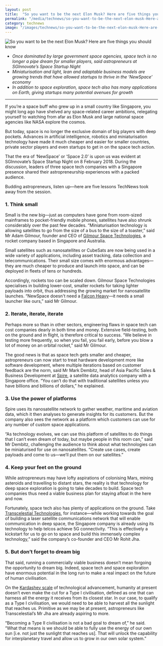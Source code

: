 ```yaml
---
layout: post
title:  "So you want to be the next Elon Musk? Here are five things you should know"
permalink: "/media/technews/so-you-want-to-be-the-next-elon-musk-Here-are-five-things-you-should-know"
category: technews
image: "/images/technews/so-you-want-to-be-the-next-elon-musk-Here-are-five-things-you-should-know-part-1.png"
---
```


![So you want to be the next Elon Musk? Here are five things you should know]({{site.baseurl}}/images/technews/so-you-want-to-be-the-next-elon-musk-Here-are-five-things-you-should-know-part-1.png)


* *Once dominated by large government space agencies, space tech is no longer a pipe dream for smaller players, said astropreneurs at SGInnovate’s Space Startup Night*
* *Miniaturisation and light, lean and adaptable business models are growing trends that have allowed startups to thrive in the ‘NewSpace’ economy*
* *In addition to space exploration, space tech also has many applications on Earth, giving startups many potential avenues for growth*
 
--- 
 
If you’re a space buff who grew up in a small country like Singapore, you might long ago have shelved any space-related career ambitions, relegating yourself to watching from afar as Elon Musk and large national space agencies like NASA explore the cosmos. 

But today, space is no longer the exclusive domain of big players with deep pockets. Advances in artificial intelligence, robotics and miniaturisation technology have made it much cheaper and easier for smaller countries, private sector players and even startups to get in on the space tech action. 

That the era of ‘NewSpace’ or ‘Space 2.0’ is upon us was evident at SGInnovate’s Space Startup Night on 8 February 2018. During the discussion, leaders of three space tech companies with a Singapore presence shared their astropreneurship experiences with a packed audience.

Budding astropreneurs, listen up—here are five lessons TechNews took away from the session.  

### **1. Think small**
Small is the new big—just as computers have gone from room-sized mainframes to pocket-friendly mobile phones, satellites have also shrunk considerably over the past few decades. “Miniaturisation technology is allowing satellites to go from the size of a bus to the size of a toaster,” said Mr Adam Gilmour, founder and CEO of [Gilmour Space Technologies](https://www.gspacetech.com/), a rocket company based in Singapore and Australia.

Small satellites such as nanosatellites or CubeSats are now being used in a wide variety of applications, including asset tracking, data collection and telecommunications. Their small size comes with enormous advantages—they are much cheaper to produce and launch into space, and can be deployed in fleets of tens or hundreds.

Accordingly, rockets too can be scaled down. Gilmour Space Technologies specialises in building lower-cost, smaller rockets for taking lighter payloads into orbit, thus addressing the growing market for nanosatellite launches. “NewSpace doesn't need a [Falcon Heavy](https://www.nytimes.com/2018/02/06/science/falcon-heavy-spacex-launch.html)—it needs a small launcher like ours,” said Mr Gilmour.   

### **2. Iterate, iterate, iterate**
Perhaps more so than in other sectors, engineering flaws in space tech can cost companies dearly in both time and money. Extensive field-testing, both on the ground and in flight, is therefore critical to success. “We believe in testing more frequently, so when you fail, you fail early, before you blow a lot of money on an orbital rocket,” said Mr Gilmour.

The good news is that as space tech gets smaller and cheaper, astropreneurs can now start to treat hardware development more like software development, where multiple iterations based on customer feedback are the norm, said Mr Mark Dembitz, head of Asia Pacific Sales & Business Development at [Spire](https://spire.com/), a satellite data analytics company with a Singapore office. “You can't do that with traditional satellites unless you have billions and billions of dollars,” he explained.

### **3. Use the power of platforms**
Spire uses its nanosatellite network to gather weather, maritime and aviation data, which it then analyses to generate insights for its customers. But the company also sees the network as a platform which customers can use for any number of custom space applications.

“As technology evolves, we can use this platform of satellites to do things that I can’t even dream of today, but maybe people in this room can,” said Mr Dembitz, challenging the audience to think about what technologies can be miniaturised for use on nanosatellites. “Create use cases, create payloads and come to us—we’ll put them on our satellites.”

### **4. Keep your feet on the ground**
While astropreneurs may have lofty aspirations of colonising Mars, mining asteroids and travelling to distant stars, the reality is that technology for deep space exploration is going to take decades to build. Space tech companies thus need a viable business plan for staying afloat in the here and now. 

Fortunately, space tech also has plenty of applications on the ground. Take [Transcelestial Technologies](http://transcelestial.com/), for instance—while working towards the goal of building a laser satellite communications network that will enable communication in deep space, the Singapore company is already using its technology to help telcos achieve 5G connectivity. “This is effectively a kickstart for us to go on to space and build this immensely complex technology,” said the company’s co-founder and CEO Mr Rohit Jha.  

### **5. But don’t forget to dream big**
That said, running a commercially viable business doesn’t mean forgoing the opportunity to dream big. Indeed, space tech and space exploration have enormous potential in the long run to make a real impact on the future of human civilisation. 

On the [Kardashev scale](https://futurism.com/the-kardashev-scale-type-i-ii-iii-iv-v-civilization/) of technological advancement, humanity at present doesn’t even make the cut for a Type I civilisation, defined as one that can harness all the energy it receives from its closest star. In our case, to qualify as a Type I civilisation, we would need to be able to harvest all the sunlight that reaches us. Primitive as we may be at present, astropreneurs like Transcelestial’s Mr Jha are already aspiring to more. 

“Becoming a Type II civilisation is not a bad goal to dream of,” he said. “What that means is we should be able to fully use the energy of our own sun [i.e. not just the sunlight that reaches us]. That will unlock the capability for interplanetary travel and allow us to grow in our own solar system.”
